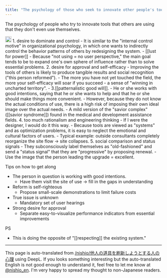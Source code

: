 ```yaml
---
title: "The psychology of those who seek to innovate other people's tools."
---
```


The psychology of people who try to innovate tools that others are using that they don't even use themselves.

<img src='https://scrapbox.io/api/pages/nishio-en/o3/icon' alt='o3.icon' height="19.5"/>
1. desire to dominate and control
    - It is similar to the "internal control motive" in organizational psychology, in which one wants to indirectly control the behavior patterns of others by redesigning the system.
            - [[lust for power]]
    - Because "not using = no user perspective," the main goal tends to be to expand one's own sphere of influence rather than to solve essential problems.
2. desire for approval and self-efficacy
    - Improving the tools of others is likely to produce tangible results and social recognition ("this person reformed").
    - The more you have not yet touched the field, the more your self-efficacy will soar if you succeed - a sense of "winning in uncharted territory".
- 3.[[patternalistic good will]].
    - He or she works with good intentions, saying that he or she wants to help and that he or she should make things more convenient.
    - However, because they do not know the actual conditions of use, there is a high risk of imposing their own ideal image over the actual needs.
    - A mild version of the "savior complex" ([[savior syndrome]]) found in the medical and development assistance fields.
4. too much rationalism and engineering thinking
    - If I were the designer, I would do it this way.
    - Because tools are viewed as "systems" and as optimization problems, it is easy to neglect the emotional and cultural factors of users.
    - Typical example: outside consultants completely reorganize the site flow → site collapses.
5. social comparison and status signals
    - They subconsciously label themselves as "old-fashioned" and send a "status signal" that they are "progressive" by proposing renewal.
    - Use the image that the person leading the upgrade = excellent.

Tips on how to get along
- The person in question is working with good intentions.
    - Have them visit the site of use → fill in the gaps in understanding
- Reform is self-righteous
    - Propose small-scale demonstrations to limit failure costs
- True issue is unknown
    - Mandatory set of user hearings
- Strong desire for approval
    - Separate easy-to-visualize performance indicators from essential improvements

PS
- This is doing the opposite of "[[respecting]] the existing system."

---
This page is auto-translated from [/nishio/他人の道具を刷新しようとする人の心理](https://scrapbox.io/nishio/他人の道具を刷新しようとする人の心理) using DeepL. If you looks something interesting but the auto-translated English is not good enough to understand it, feel free to let me know at [@nishio_en](https://twitter.com/nishio_en). I'm very happy to spread my thought to non-Japanese readers.